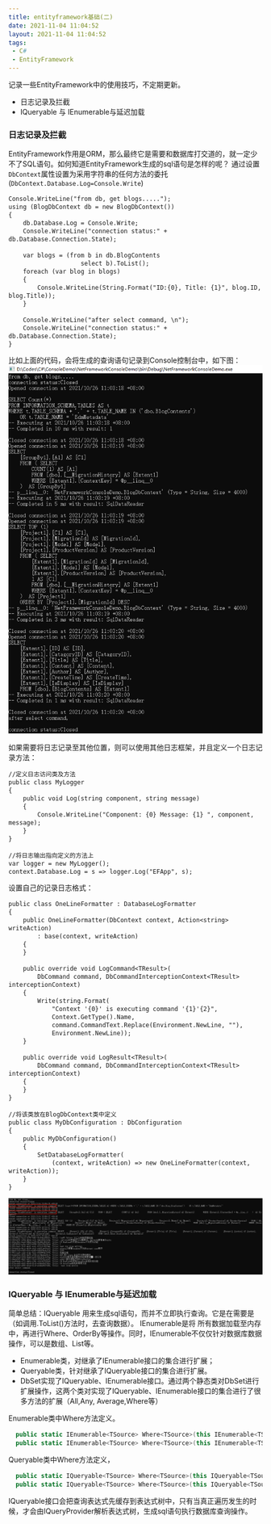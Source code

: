```yaml
---
title: entityframework基础(二)
date: 2021-11-04 11:04:52
layout: 2021-11-04 11:04:52
tags:
 - C#
 - EntityFramework
---
```


记录一些EntityFramework中的使用技巧，不定期更新。
* 日志记录及拦截
* IQueryable<T> 与 IEnumerable<T>与延迟加载

<!--more-->

### 日志记录及拦截
EntityFramework作用是ORM，那么最终它是需要和数据库打交道的，就一定少不了SQL语句。如何知道EntityFramework生成的sql语句是怎样的呢？
通过设置`DbContext`属性设置为采用字符串的任何方法的委托(`DbContext.Database.Log=Console.Write`)

``` CSharp
Console.WriteLine("from db, get blogs.....");
using (BlogDbContext db = new BlogDbContext())
{
    db.Database.Log = Console.Write;
    Console.WriteLine("connection status:" + db.Database.Connection.State);

    var blogs = (from b in db.BlogContents
                    select b).ToList();
    foreach (var blog in blogs)
    {
        Console.WriteLine(String.Format("ID:{0}, Title: {1}", blog.ID, blog.Title));
    }

    Console.WriteLine("after select command, \n");
    Console.WriteLine("connection status:" + db.Database.Connection.State);
}
```
比如上面的代码，会将生成的查询语句记录到Console控制台中，如下图：
![entity输出日志](https://raw.githubusercontent.com/edsiongithub/blogimages/master/202111/logs1.png)

如果需要将日志记录至其他位置，则可以使用其他日志框架，并且定义一个日志记录方法：
```CSharp
//定义日志访问类及方法
public class MyLogger
{
    public void Log(string component, string message)
    {
        Console.WriteLine("Component: {0} Message: {1} ", component, message);
    }
}

//将日志输出指向定义的方法上
var logger = new MyLogger();
context.Database.Log = s => logger.Log("EFApp", s);
```

设置自己的记录日志格式：
```CSharp
public class OneLineFormatter : DatabaseLogFormatter
{
    public OneLineFormatter(DbContext context, Action<string> writeAction)
        : base(context, writeAction)
    {
    }

    public override void LogCommand<TResult>(
        DbCommand command, DbCommandInterceptionContext<TResult> interceptionContext)
    {
        Write(string.Format(
            "Context '{0}' is executing command '{1}'{2}",
            Context.GetType().Name,
            command.CommandText.Replace(Environment.NewLine, ""),
            Environment.NewLine));
    }

    public override void LogResult<TResult>(
        DbCommand command, DbCommandInterceptionContext<TResult> interceptionContext)
    {
    }
}

//将该类放在BlogDbContext类中定义
public class MyDbConfiguration : DbConfiguration
{
    public MyDbConfiguration()
    {
        SetDatabaseLogFormatter(
            (context, writeAction) => new OneLineFormatter(context, writeAction));
    }
}
```
![按自定义格式输出日志](https://raw.githubusercontent.com/edsiongithub/blogimages/master/202111/logs2.png)


### IQueryable<T> 与 IEnumerable<T>与延迟加载

简单总结：IQueryable<T> 用来生成sql语句，而并不立即执行查询。它是在需要是（如调用.ToList()方法时，去查询数据）。 IEnumerable<T>是将
所有数据加载至内存中，再进行Where、OrderBy等操作。同时，IEnumerable不仅仅针对数据库数据操作，可以是数组、List等。

* Enumerable类，对继承了IEnumerable<T>接口的集合进行扩展；
* Queryable类，针对继承了IQueryable<T>接口的集合进行扩展。
* DbSet<T>实现了IQueryable<T>、IEnumerable<T>接口。通过两个静态类对DbSet<T>进行扩展操作，这两个类对实现了IQueryable<T>、IEnumerable<T>接口的集合进行了很多方法的扩展（All,Any, Average,Where等）

Enumerable类中Where方法定义。
``` csharp
  public static IEnumerable<TSource> Where<TSource>(this IEnumerable<TSource> source, Func<TSource, bool> predicate);
  public static IEnumerable<TSource> Where<TSource>(this IEnumerable<TSource> source, Func<TSource, int, bool> predicate);

```

Queryable类中Where方法定义，
``` csharp
  public static IQueryable<TSource> Where<TSource>(this IQueryable<TSource> source, Expression<Func<TSource, bool>> predicate);
  public static IQueryable<TSource> Where<TSource>(this IQueryable<TSource> source, Expression<Func<TSource, int, bool>> predicate);
```
IQueryable接口会把查询表达式先缓存到表达式树中，只有当真正遍历发生的时候，才会由IQueryProvider解析表达式树，生成sql语句执行数据库查询操作。